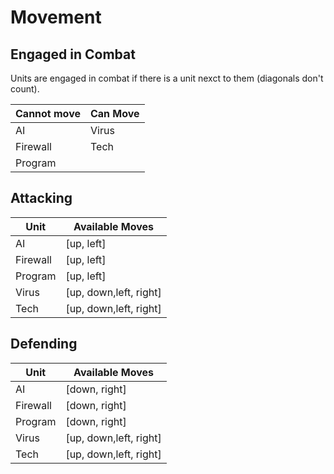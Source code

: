 # Movement

## Engaged in Combat

Units are engaged in combat if there is a unit nexct to them (diagonals don't count).

| Cannot move | Can Move |
| ----------- | -------- |
| AI          | Virus    |
| Firewall    | Tech     |
| Program     |          |

## Attacking

| Unit      | Available Moves       | 
|-----------|-----------------------| 
| AI        | [up, left]            |
| Firewall  | [up, left]            |
| Program   | [up, left]            |
| Virus     | [up, down,left, right]|
| Tech      | [up, down,left, right]|

## Defending
| Unit      | Available Moves       |
|-----------|-----------------------| 
| AI        | [down, right]         |
| Firewall  | [down, right]         |
| Program   | [down, right]         |
| Virus     | [up, down,left, right]|
| Tech      | [up, down,left, right]|